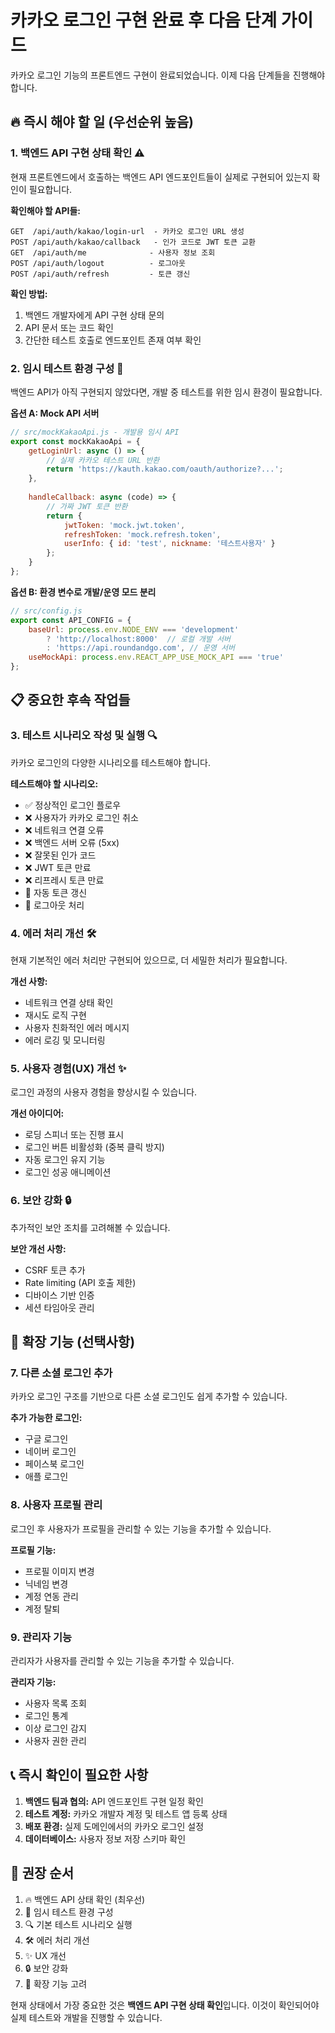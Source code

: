 # 카카오 로그인 구현 완료 후 다음 단계 가이드

카카오 로그인 기능의 프론트엔드 구현이 완료되었습니다. 이제 다음 단계들을 진행해야 합니다.

## 🔥 즉시 해야 할 일 (우선순위 높음)

### 1. 백엔드 API 구현 상태 확인 ⚠️
현재 프론트엔드에서 호출하는 백엔드 API 엔드포인트들이 실제로 구현되어 있는지 확인이 필요합니다.

**확인해야 할 API들:**
```
GET  /api/auth/kakao/login-url  - 카카오 로그인 URL 생성
POST /api/auth/kakao/callback   - 인가 코드로 JWT 토큰 교환  
GET  /api/auth/me              - 사용자 정보 조회
POST /api/auth/logout          - 로그아웃
POST /api/auth/refresh         - 토큰 갱신
```

**확인 방법:**
1. 백엔드 개발자에게 API 구현 상태 문의
2. API 문서 또는 코드 확인
3. 간단한 테스트 호출로 엔드포인트 존재 여부 확인

### 2. 임시 테스트 환경 구성 🧪
백엔드 API가 아직 구현되지 않았다면, 개발 중 테스트를 위한 임시 환경이 필요합니다.

**옵션 A: Mock API 서버**
```javascript
// src/mockKakaoApi.js - 개발용 임시 API
export const mockKakaoApi = {
    getLoginUrl: async () => {
        // 실제 카카오 테스트 URL 반환
        return 'https://kauth.kakao.com/oauth/authorize?...';
    },
    
    handleCallback: async (code) => {
        // 가짜 JWT 토큰 반환
        return {
            jwtToken: 'mock.jwt.token',
            refreshToken: 'mock.refresh.token',
            userInfo: { id: 'test', nickname: '테스트사용자' }
        };
    }
};
```

**옵션 B: 환경 변수로 개발/운영 모드 분리**
```javascript
// src/config.js
export const API_CONFIG = {
    baseUrl: process.env.NODE_ENV === 'development' 
        ? 'http://localhost:8000'  // 로컬 개발 서버
        : 'https://api.roundandgo.com', // 운영 서버
    useMockApi: process.env.REACT_APP_USE_MOCK_API === 'true'
};
```

## 📋 중요한 후속 작업들

### 3. 테스트 시나리오 작성 및 실행 🔍
카카오 로그인의 다양한 시나리오를 테스트해야 합니다.

**테스트해야 할 시나리오:**
- ✅ 정상적인 로그인 플로우
- ❌ 사용자가 카카오 로그인 취소
- ❌ 네트워크 연결 오류
- ❌ 백엔드 서버 오류 (5xx)
- ❌ 잘못된 인가 코드
- ❌ JWT 토큰 만료
- ❌ 리프레시 토큰 만료
- 🔄 자동 토큰 갱신
- 🚪 로그아웃 처리

### 4. 에러 처리 개선 🛠️
현재 기본적인 에러 처리만 구현되어 있으므로, 더 세밀한 처리가 필요합니다.

**개선 사항:**
- 네트워크 연결 상태 확인
- 재시도 로직 구현
- 사용자 친화적인 에러 메시지
- 에러 로깅 및 모니터링

### 5. 사용자 경험(UX) 개선 ✨
로그인 과정의 사용자 경험을 향상시킬 수 있습니다.

**개선 아이디어:**
- 로딩 스피너 또는 진행 표시
- 로그인 버튼 비활성화 (중복 클릭 방지)
- 자동 로그인 유지 기능
- 로그인 성공 애니메이션

### 6. 보안 강화 🔒
추가적인 보안 조치를 고려해볼 수 있습니다.

**보안 개선 사항:**
- CSRF 토큰 추가
- Rate limiting (API 호출 제한)
- 디바이스 기반 인증
- 세션 타임아웃 관리

## 🚀 확장 기능 (선택사항)

### 7. 다른 소셜 로그인 추가
카카오 로그인 구조를 기반으로 다른 소셜 로그인도 쉽게 추가할 수 있습니다.

**추가 가능한 로그인:**
- 구글 로그인
- 네이버 로그인
- 페이스북 로그인
- 애플 로그인

### 8. 사용자 프로필 관리
로그인 후 사용자가 프로필을 관리할 수 있는 기능을 추가할 수 있습니다.

**프로필 기능:**
- 프로필 이미지 변경
- 닉네임 변경
- 계정 연동 관리
- 계정 탈퇴

### 9. 관리자 기능
관리자가 사용자를 관리할 수 있는 기능을 추가할 수 있습니다.

**관리자 기능:**
- 사용자 목록 조회
- 로그인 통계
- 이상 로그인 감지
- 사용자 권한 관리

## 📞 즉시 확인이 필요한 사항

1. **백엔드 팀과 협의:** API 엔드포인트 구현 일정 확인
2. **테스트 계정:** 카카오 개발자 계정 및 테스트 앱 등록 상태
3. **배포 환경:** 실제 도메인에서의 카카오 로그인 설정
4. **데이터베이스:** 사용자 정보 저장 스키마 확인

## 📝 권장 순서

1. 🔥 백엔드 API 상태 확인 (최우선)
2. 🧪 임시 테스트 환경 구성
3. 🔍 기본 테스트 시나리오 실행
4. 🛠️ 에러 처리 개선
5. ✨ UX 개선
6. 🔒 보안 강화
7. 🚀 확장 기능 고려

현재 상태에서 가장 중요한 것은 **백엔드 API 구현 상태 확인**입니다. 이것이 확인되어야 실제 테스트와 개발을 진행할 수 있습니다.
